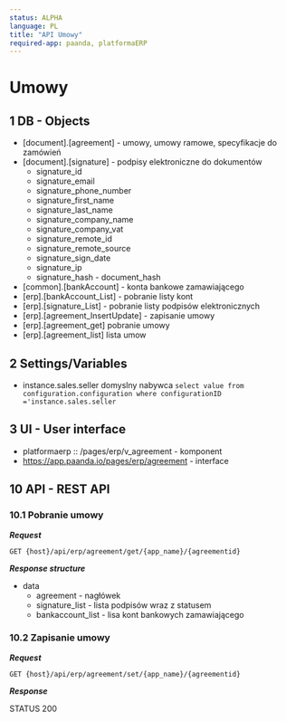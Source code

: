 ```yaml
---
status: ALPHA
language: PL
title: "API Umowy"
required-app: paanda, platformaERP
---
```


# Umowy

## 1 DB - Objects

- [document].[agreement] - umowy, umowy ramowe, specyfikacje do zamówień
- [document].[signature] - podpisy elektroniczne do dokumentów
  - signature_id
  - signature_email
  - signature_phone_number
  - signature_first_name
  - signature_last_name
  - signature_company_name
  - signature_company_vat
  - signature_remote_id
  - signature_remote_source
  - signature_sign_date
  - signature_ip
  - signature_hash - document_hash
- [common].[bankAccount] - konta bankowe zamawiającego
- [erp].[bankAccount_List] - pobranie listy kont
- [erp].[signature_List] - pobranie listy podpisów elektronicznych
- [erp].[agreement_InsertUpdate] - zapisanie  umowy
- [erp].[agreement_get] pobranie umowy
- [erp].[agreement_list]  lista umow

## 2 Settings/Variables

- instance.sales.seller domyslny nabywca `select value from configuration.configuration where configurationID ='instance.sales.seller`

## 3 UI - User interface

- platformaerp :: /pages/erp/v_agreement - komponent
- https://app.paanda.io/pages/erp/agreement - interface


## 10 API - REST API

### 10.1 Pobranie  umowy

***Request***

```http
GET {host}/api/erp/agreement/get/{app_name}/{agreementid}
```

***Response structure***

- data 
  - agreement - nagłówek
  - signature_list - lista podpisów wraz z statusem 
  - bankaccount_list - lisa kont bankowych zamawiającego

### 10.2 Zapisanie umowy 

***Request***

```http
GET {host}/api/erp/agreement/set/{app_name}/{agreementid}
```

***Response***

STATUS 200 

